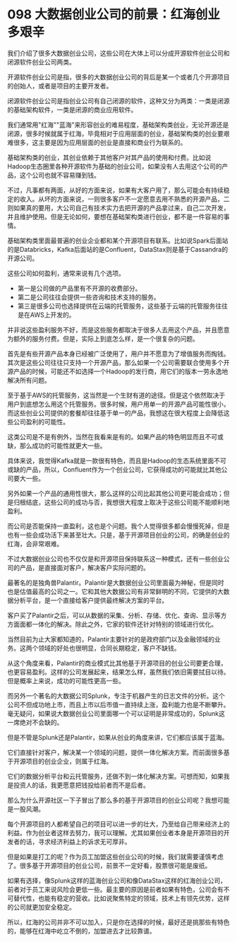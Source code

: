 # 098 大数据创业公司的前景：红海创业多艰辛

我们介绍了很多大数据创业公司，这些公司在大体上可以分成开源软件创业公司和闭源软件创业公司两类。

开源软件创业公司是指，很多的大数据创业公司的背后是某一个或者几个开源项目的创始人，或者是项目的主要开发者。

闭源软件创业公司是指创业公司有自己闭源的软件，这种又分为两类：一类是闭源的基础架构软件，一类是闭源的商业应用软件。

我们通常用"红海""蓝海"来形容创业的难易程度，基础架构类创业，无论开源还是闭源，很多时候就属于红海，毕竟相对于应用层面的创业，基础架构类的创业要艰难很多，这主要是因为应用层面的创业是直接和商业行为联系的。

基础架构类的创业，其创业依赖于其他客户对其产品的使用和付费。比如说Hadoop生态圈里各种开源软件为基础的创业公司，如果没有人去用这个公司的产品，这个公司也就不容易赚到钱。

不过，凡事都有两面，从好的方面来说，如果有大客户用了，那么可能会有持续稳定的收入。从坏的方面来说，一则很多客户不一定愿意去用不熟悉的开源产品，二则如果真的要用，大公司自己有技术实力去把开源的产品拿过来，自己二次开发，并且维护使用。但是无论如何，要想在基础架构类进行创业，都不是一件容易的事情。

基础架构类里面最普遍的创业企业都和某个开源项目有联系。比如说Spark后面站的是Databricks，Kafka后面站的是Confluent，DataStax则是基于Cassandra的开源公司。

这些公司如何盈利，通常来说有几个选项。

-   第一是公司做的产品里有不开源的收费部分。
-   第二是公司往往会提供一些咨询和技术支持的服务。
-   第三是很多公司也选择提供在云端的托管服务，这些基于云端的托管服务往往是在AWS上开发的。

并非说这些盈利服务不好，而是这些服务都取决于很多人去用这个产品，并且愿意为额外的服务付费。但是，实际上到底怎么样，是一个很复杂的问题。

首先是有些开源产品本身已经被广泛使用了，用户并不愿意为了增值服务而掏钱。其次是这些公司往往只支持一个开源产品，那么如果一个公司需要联合使用多个开源产品的时候，可能还不如选择一个Hadoop的发行商，用它们的版本一劳永逸地解决所有问题。

至于基于AWS的托管服务，这当然是一个生财有道的途径。但是这个依然取决于用户到底想怎么用这个托管服务。很多时候，用户用单一的开源产品可能性很小，而这些创业公司提供的套餐却往往基于单一的产品，我想这在很大程度上会降低这些公司盈利的可能性。

这类公司是不是有例外，当然在我看来是有的。如果产品的特色明显而且不可或缺，那么成功的可能性就更大一些。

具体来说，我觉得Kafka就是一款很有特色，而且是Hadoop的生态系统里面不可或缺的产品，所以，Confluent作为一个创业公司，它获得成功的可能就比其他公司要大一些。

另外如果一个产品的通用性很大，那么这样的公司比起其他公司更可能会成功；但是归根结底，这些公司的成功与否，我想很大程度上取决于这些公司能不能顺利地盈利。

而公司是否能保持一直盈利，这也是个问题。我个人觉得很多都会慢慢死掉，但是也有一些会成功活下来甚至壮大。只是，基于开源项目创业的公司，的确是创业的红海，会非常艰难。

不过大数据创业公司也不仅仅是和开源项目保持联系这一种模式，还有一些创业公司的产品，是直接面对客户，解决客户实际问题的。

最著名的是独角兽Palantir。Palantir是大数据创业公司里面最为神秘，但是同时也是估值最高的公司之一。它和其他大数据公司有非常鲜明的不同，它提供的大数据分析平台，是一个直接给客户提供最终解决方案的平台。

客户买了Palantir之后，可以从数据的采集、分析、存储、优化、查询、显示等方方面面都一体化的解决。除此之外，它家的软件还针对特别的领域进行优化。

当然目前为止大家都知道的，Palantir主要针对的是政府部门以及金融领域的业务。这两个领域的好处也很明显，合同长期稳定，客户不缺钱。

从这个角度来看，Palantir的商业模式比其他基于开源项目的创业公司要更合理，也更容易盈利。这样的公司发展起来，结果怎么样，虽然我们依旧需要拭目以待。但是概率上来说，成功的可能性更高一些。

而另外一个著名的大数据公司Splunk，专注于机器产生的日志文件的分析。这个公司不但成功地上市，而且上市以后市值一直持续上涨，盈利能力也是不断攀升。毫无疑问，如果说大数据创业公司里面哪一个可以证明是非常成功的，Splunk这一席绝对不会缺的。

但是不管是Splunk还是Palantir，如果从创业的角度来讲，它们都应该属于蓝海。

它们直接针对客户，解决某一个领域的问题，提供一体化解决方案。而前面很多基于开源项目的创业企业，则属于红海。

它们的数据分析平台和云托管服务，还做不到一体化解决方案。可想而知，如果我是投资人的话，我更愿意把钱投给前者而不是后者。

那么为什么开源社区一下子冒出了那么多的基于开源项目的创业公司呢？我想可能是一股风潮。

每个开源项目的人都希望自己的项目可以进一步的壮大，乃至给自己带来经济上的利益。作为创业者这样去努力，我可以理解。尤其如果创业者本身是开源项目的开发者的话，寻求经济利益上的诉求无可厚非。

但是如果是打工的呢？作为员工加盟这些创业公司的时候，我们就需要谨慎考虑了。很多基于开源项目的创业公司，前景不一定好看，股票很可能是废纸。

如果有选择，像Splunk这样的蓝海创业公司和像DataStax这样的红海创业公司，前者对于员工来说风险会更低一些。最主要的原因是前者如果有特色，公司会有不可替代性，也能有稳定的营收。比如说聚焦特定的领域，技术上有领先优势，这样的公司就更加安全稳定。

所以，红海的公司并非不可以加入，只是你在选择的时候，最好还是挑那些有特色的，能够在红海中屹立不倒的，加盟进去才比较靠谱。
